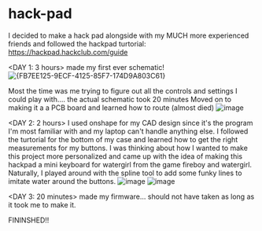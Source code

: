 # hack-pad
I decided to make a hack pad alongside with my MUCH more experienced friends and followed the hackpad turtorial: https://hackpad.hackclub.com/guide

<DAY 1: 3 hours>
made my first ever schematic!
![{FB7EE125-9ECF-4125-85F7-174D9A803C61}](https://github.com/user-attachments/assets/0942a054-6721-41ab-b920-0fbd30212847)

Most the time was me trying to figure out all the controls and settings I could play with.... the actual schematic took 20 minutes
Moved on to making it a a PCB board and learned how to route (almost died)
![image](https://github.com/user-attachments/assets/cb201889-3d91-417a-bfd8-f0d94ce95724)

<DAY 2: 2 hours>
I used onshape for my CAD design since it's the program I'm most familiar with and my laptop can't handle anything else. I followed the turtorial for the bottom of my case and learned how to get the right measurements for my buttons. I was thinking about how I wanted to make this project more personalized and came up with the idea of making this hackpad a mini keyboard for watergirl from the game fireboy and watergirl. Naturally, I played around with the spline tool to add some funky lines to imitate water around the buttons.
![image](https://github.com/user-attachments/assets/17ccf052-5b37-42bc-b18f-7a3cf53f647d)
![image](https://github.com/user-attachments/assets/c27db611-287f-44ee-a9b2-0d3302959758)

<DAY 3: 20 minutes>
made my firmware... should not have taken as long as it took me to make it.

FININSHED!!
